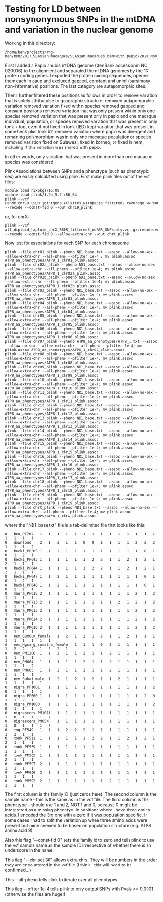 # Testing for LD between nonsynonymous SNPs in the mtDNA and variation in the nuclear genome

Working in this directory:
```
/home/ben/projects/rrg-ben/ben/2017_SEAsian_macaques/SEAsian_macaques_bam/with_papio/2020_Nov_filtered_by_depth_3sigmas/final_data_including_sites_with_lots_of_missing_data
```

First I added a Papio anubis mtDNA genome (GenBank accessionm NC 020006) to the alignment and separated the mtDNA genomes by the 13 protein coding genes.  I exported the protein coding sequences, opened them each in paup and excluded gapped, constant and uninf (parsimony non-informative) positions.  The last category are autapomorphic sites.

Then I further filtered these positions as follows in order to remove variation that is solely attributable to geographic structure:
removed autapomorphic variation
removed variation fixed within species
removed gapped and constant positions
removed variation that was only present within only one species
removed variation that was present only in papio and one macaque individual, population, or species
removed variation that was present in only tonk + tog, even if not fixed in tonk (IBD)
kept variation that was present in some heck plus tonk 511
removed variation where papio was divergent and remaining polymorphism was in only one macaque population or species
removed variation fixed on Sulawesi, fixed in borneo, or fixed in nem, including if this variation was shared with papio.

In other words, only variation that was present in more than one macaque species was considered


Plink
Associations between SNPs and a phenotype (such as phenotypic sex) are easily calculated using plink.
First make plink files out of the vcf files:
```
module load nixpkgs/16.09
module load plink/1.9b_5.2-x86_64
plink --vcf FandM_chr19_BSQR_jointgeno_allsites_withpapio_filtered2_coverage_SNPsonly.vcf.gz.recode.vcf.gz --recode --const-fid 0 --out chr19_plink
```
or, for chrX:
```
plink --vcf all_diploid_haploid_chrX_BSQR_filtered3_noPAR_SNPsonly.vcf.gz.recode.vcf.gz.recode.vcf.gz --recode --const-fid 0 --allow-extra-chr --out chrX_plink
```
Now test for associations for each SNP for each chromosome
```
plink --file chr01_plink --pheno ND1_base.txt --assoc --allow-no-sex --allow-extra-chr --all-pheno --pfilter 1e-4 ; mv plink.assoc ATP8_aa_phenotypes/ATP8_1_chr01_plink.assoc
plink --file chr02a_plink --pheno ND1_base.txt --assoc --allow-no-sex --allow-extra-chr --all-pheno --pfilter 1e-4; mv plink.assoc ATP8_aa_phenotypes/ATP8_1_chr02a_plink.assoc
plink --file chr02b_plink --pheno ND1_base.txt --assoc --allow-no-sex --allow-extra-chr --all-pheno --pfilter 1e-4; mv plink.assoc ATP8_aa_phenotypes/ATP8_1_chr02b_plink.assoc
plink --file chr03_plink --pheno ND1_base.txt --assoc --allow-no-sex --allow-extra-chr --all-pheno --pfilter 1e-4; mv plink.assoc ATP8_aa_phenotypes/ATP8_1_chr03_plink.assoc
plink --file chr04_plink --pheno ND1_base.txt --assoc --allow-no-sex --allow-extra-chr --all-pheno --pfilter 1e-4; mv plink.assoc ATP8_aa_phenotypes/ATP8_1_chr04_plink.assoc
plink --file chr05_plink --pheno ND1_base.txt --assoc --allow-no-sex --allow-extra-chr --all-pheno --pfilter 1e-4; mv plink.assoc ATP8_aa_phenotypes/ATP8_1_chr05_plink.assoc
plink --file chr06_plink --pheno ND1_base.txt --assoc --allow-no-sex --allow-extra-chr --all-pheno --pfilter 1e-4; mv plink.assoc ATP8_aa_phenotypes/ATP8_1_chr06_plink.assoc
plink --file chr07_plink --pheno ATP8_aa_phenotypes/ATP8_1.txt --assoc --allow-no-sex --allow-extra-chr --all-pheno --pfilter 1e-4; mv plink.assoc ATP8_aa_phenotypes/ATP8_1_chr07_plink.assoc
plink --file chr08_plink --pheno ND1_base.txt --assoc --allow-no-sex --allow-extra-chr --all-pheno --pfilter 1e-4; mv plink.assoc ATP8_aa_phenotypes/ATP8_1_chr08_plink.assoc
plink --file chr09_plink --pheno ND1_base.txt --assoc --allow-no-sex --allow-extra-chr --all-pheno --pfilter 1e-4; mv plink.assoc ATP8_aa_phenotypes/ATP8_1_chr09_plink.assoc
plink --file chr10_plink --pheno ND1_base.txt --assoc --allow-no-sex --allow-extra-chr --all-pheno --pfilter 1e-4; mv plink.assoc ATP8_aa_phenotypes/ATP8_1_chr10_plink.assoc
plink --file chr11_plink --pheno ND1_base.txt --assoc --allow-no-sex --allow-extra-chr --all-pheno --pfilter 1e-4; mv plink.assoc ATP8_aa_phenotypes/ATP8_1_chr11_plink.assoc
plink --file chr12_plink --pheno ND1_base.txt --assoc --allow-no-sex --allow-extra-chr --all-pheno --pfilter 1e-4; mv plink.assoc ATP8_aa_phenotypes/ATP8_1_chr12_plink.assoc
plink --file chr13_plink --pheno ND1_base.txt --assoc --allow-no-sex --allow-extra-chr --all-pheno --pfilter 1e-4; mv plink.assoc ATP8_aa_phenotypes/ATP8_1_chr13_plink.assoc
plink --file chr14_plink --pheno ND1_base.txt --assoc --allow-no-sex --allow-extra-chr --all-pheno --pfilter 1e-4; mv plink.assoc ATP8_aa_phenotypes/ATP8_1_chr14_plink.assoc
plink --file chr15_plink --pheno ND1_base.txt --assoc --allow-no-sex --allow-extra-chr --all-pheno --pfilter 1e-4; mv plink.assoc ATP8_aa_phenotypes/ATP8_1_chr15_plink.assoc
plink --file chr16_plink --pheno ND1_base.txt --assoc --allow-no-sex --allow-extra-chr --all-pheno --pfilter 1e-4; mv plink.assoc ATP8_aa_phenotypes/ATP8_1_chr16_plink.assoc
plink --file chr17_plink --pheno ND1_base.txt --assoc --allow-no-sex --allow-extra-chr --all-pheno --pfilter 1e-4; mv plink.assoc ATP8_aa_phenotypes/ATP8_1_chr17_plink.assoc
plink --file chr18_plink --pheno ND1_base.txt --assoc --allow-no-sex --allow-extra-chr --all-pheno --pfilter 1e-4; mv plink.assoc ATP8_aa_phenotypes/ATP8_1_chr18_plink.assoc
plink --file chr19_plink --pheno ND1_base.txt --assoc --allow-no-sex --allow-extra-chr --all-pheno --pfilter 1e-4; mv plink.assoc ATP8_aa_phenotypes/ATP8_1_chr19_plink.assoc
plink --file chrX_plink --pheno ND1_base.txt --assoc --allow-no-sex --allow-extra-chr --all-pheno --pfilter 1e-4; mv plink.assoc ATP8_aa_phenotypes/ATP8_1_chrX_plink.assoc

```
where the "ND1_base.txt" file is a tab-delimited file that looks like this:
```
0	bru_PF707	1	1	1	1	1	1	1	1	1	1	1	1	1	1	1	1	1	1
0	download	2	1	2	1	1	0	0	1	1	1	1	2	2	2	1	1	1	2
0	hecki_PF505	1	1	2	1	1	1	1	1	1	1	1	1	0	1	0	1	2	1
0	hecki_PF643	1	1	1	1	1	1	2	2	1	1	2	1	2	1	2	1	1	1
0	hecki_PF644	1	1	1	1	1	1	2	2	1	1	2	1	2	1	2	1	1	1
0	hecki_PF647	1	1	2	1	1	1	1	1	1	1	1	1	0	1	0	1	2	1
0	hecki_PF648	1	1	2	1	1	1	1	1	1	1	1	1	0	1	0	1	2	1
0	maura_PF615	2	1	1	1	1	1	1	1	1	1	1	2	1	2	1	1	1	1
0	maura_PF713	2	1	1	1	1	1	1	1	1	2	1	2	1	2	1	1	1	1
0	maura_PM613	2	1	1	1	1	1	1	1	1	1	1	2	1	2	1	1	1	1
0	maura_PM614	2	1	1	1	1	1	1	1	1	1	1	2	1	2	1	1	1	1
0	maura_PM616	2	1	1	1	1	1	1	1	1	1	1	2	1	2	1	1	1	1
0	nem_GumGum_female	1	2	1	2	1	2	1	1	2	1	1	1	1	1	1	1	1	1
0	nem_Ngsang_sumatra_female	1	1	1	0	2	1	1	1	1	2	1	2	2	2	1	2	2	1
0	nem_PM1206	1	1	2	1	1	2	1	1	2	1	1	1	1	1	1	1	1	1
0	nem_PM664	1	1	1	1	1	2	1	1	2	1	1	1	1	1	1	1	1	2
0	nem_PM665	1	1	2	1	1	2	1	1	2	1	1	1	1	1	1	1	1	1
0	nem_Sukai_male	1	2	1	2	1	2	1	1	2	1	1	1	1	1	1	1	1	1
0	nigra_PF1001	1	1	1	1	1	1	1	1	1	1	1	1	2	0	1	1	1	1
0	nigra_PF660	1	1	1	1	1	1	1	1	1	1	1	1	2	0	1	1	2	1
0	nigra_PM1003	1	1	1	1	1	1	1	1	1	1	1	1	2	0	1	1	1	1
0	nigrescens_PM1011	1	1	1	1	1	1	1	1	1	1	1	1	1	0	1	1	1	2
0	nigrescens_PM654	1	1	1	1	1	1	1	1	1	1	1	1	1	0	1	1	1	2
0	tog_PF549	1	1	1	2	2	2	1	1	1	1	1	1	1	1	1	2	1	1
0	tonk_PF511	1	1	1	1	1	1	2	2	1	1	2	1	2	1	2	1	1	1
0	tonk_PF559	1	1	1	1	1	1	1	1	1	1	1	1	1	1	1	1	1	1
0	tonk_PF563	1	1	1	1	2	1	1	1	1	1	1	1	1	1	2	1	1	1
0	tonk_PF597	2	1	1	1	1	1	1	1	1	1	1	1	1	1	1	1	1	1
0	tonk_PF626	2	1	1	1	1	1	1	1	1	1	1	1	1	1	1	1	1	1
0	tonk_PM592	2	2	1	1	1	1	1	1	2	1	1	1	1	1	1	1	1	1
```
The first column is the family ID (just zeros here). The second column is the sample name - this is the same as in the vcf file. The third column is the phenotype - should use 1 and 2, NOT 1 and 0, because 0 might be interpreted as a missing phenotye.  In positions where I have three amino acids, I encoded the 3rd one with a zero if it was population specific.  In some cases I had to split the variation up when three amino acids were present but none seemed to be based on population structure (e.g. ATP8 amino acid 9).

Also this flag "--const-fid 0" sets the family id to zero and tells plink to use the vcf sample name as the sample ID irrespective of whether there is an underscore in the name.

This flag "--chr-set 36" allows extra chrs. They will be numbers in the order they are encountered in the vcf file (I think - this will need to be confirmed...)

This --all-pheno tells plink to iterate over all phenotypes

This flag --pfilter 1e-4 tells plink to only output SNPs with Pvals <= 0.0001 (otherwise the files are huge!)
